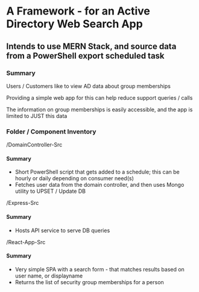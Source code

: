 # A Framework - for an Active Directory Web Search App

## Intends to use MERN Stack, and source data from a PowerShell export scheduled task

### Summary

Users / Customers like to view AD data about group memberships

Providing a simple web app for this can help reduce support queries / calls

The information on group memberships is easily accessible, and the app is limited to JUST this data

### Folder / Component Inventory

/DomainController-Src

#### Summary

- Short PowerShell script that gets added to a schedule; this can be hourly or daily depending on consumer need(s)
- Fetches user data from the domain controller, and then uses Mongo utility to UPSET / Update DB

/Express-Src

#### Summary

- Hosts API service to serve DB queries

/React-App-Src

#### Summary

- Very simple SPA with a search form - that matches results based on user name, or displayname
- Returns the list of security group memberships for a person 
